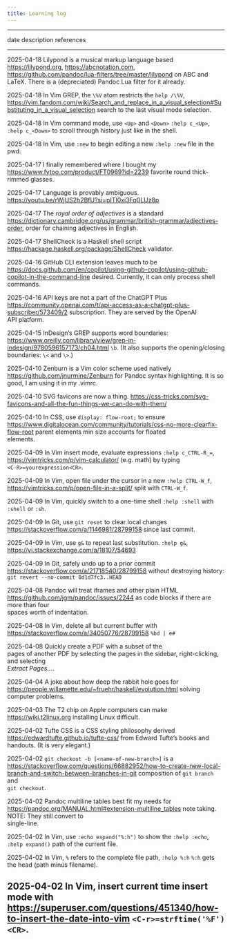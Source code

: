 ```yaml
---
title: Learning log
---
```


  ------------------------------------------------------------------------------------------------------------------------------------------------------------------------------
  date         description                                    references
  ------------ ---------------------------------------------- ------------------------------------------------------------------------------------------------------------------
  2025-04-18   Lilypond is a musical markup language based    <https://lilypond.org>, <https://abcnotation.com>, <https://github.com/pandoc/lua-filters/tree/master/lilypond>
               on ABC and LaTeX. There is a (depreciated) 
               Pandoc Lua filter for it already.

  2025-04-18   In Vim GREP, the `\%V` atom restricts the      `help /\%V`, <https://vim.fandom.com/wiki/Search_and_replace_in_a_visual_selection#Substituting_in_a_visual_selection>
               search to the last visual mode selection.

  2025-04-18   In Vim command mode, use `<Up>` and `<Down>`   `:help c_<Up>`, `:help c_<Down>`
               to scroll through history just like in the 
               shell.

  2025-04-18   In Vim, use `:new` to begin editing a new      `:help :new` 
               file in the pwd.

  2025-04-17   I finally remembered where I bought my         <https://www.fytoo.com/product/FT0969?id=2239>
               favorite round thick-rimmed glasses.

  2025-04-17   Language is provably ambiguous.                <https://youtu.be/rWjUS2h2BfU?si=pITI0xi3Fq0LUz8p>

  2025-04-17   The *royal order of adjectives* is a standard  <https://dictionary.cambridge.org/us/grammar/british-grammar/adjectives-order>,
               order for chaining adjectives in English.

  2025-04-17   ShellCheck is a Haskell shell script           <https://hackage.haskell.org/package/ShellCheck>
               validator.                                     

  2025-04-16   GitHub CLI extension leaves much to be         <https://docs.github.com/en/copilot/using-github-copilot/using-github-copilot-in-the-command-line>
               desired. Currently, it can only process shell  
               commands.                                      

  2025-04-16   API keys are not a part of the ChatGPT Plus    <https://community.openai.com/t/api-access-as-a-chatgpt-plus-subscriber/573409/2>
               subscription. They are served by the OpenAI    
               API platform.                                  

  2025-04-15   InDesign’s GREP supports word boundaries:      <https://www.oreilly.com/library/view/grep-in-indesign/9780596157173/ch04.html>
               `\b`. (It also supports the opening/closing    
               boundaries: `\<` and `\>`.)                    

  2025-04-10   Zenburn is a Vim color scheme used natively    <https://github.com/jnurmine/Zenburn>
               for Pandoc syntax highlighting. It is so good, 
               I am using it in my .vimrc.                    

  2025-04-10   SVG favicons are now a thing.                  <https://css-tricks.com/svg-favicons-and-all-the-fun-things-we-can-do-with-them/>

  2025-04-10   In CSS, use `display: flow-root;` to ensure    <https://www.digitalocean.com/community/tutorials/css-no-more-clearfix-flow-root>
               parent elements min size accounts for floated  
               elements.                                      

  2025-04-09   In Vim insert mode, evaluate expressions       `:help c_CTRL-R_=`, <https://vimtricks.com/p/vim-calculator/>
               (e.g. math) by typing                          
               `<C-R>=yourexpression<CR>`.                    

  2025-04-09   In Vim, open file under the cursor in a new    `:help CTRL-W_f`, <https://vimtricks.com/p/open-file-in-a-split/>
               split with `CTRL-W_f`.                         

  2025-04-09   In Vim, quickly switch to a one-time shell     `:help :shell`
               with `:shell` or `:sh`.                        

  2025-04-09   In Git, use `git reset` to clear local changes <https://stackoverflow.com/a/1146981/28799158>
               since last commit.                             

  2025-04-09   In Vim, use `g&` to repeat last substitution.  `:help g&`, <https://vi.stackexchange.com/a/18107/54693>

  2025-04-09   In Git, safely undo up to a prior commit       <https://stackoverflow.com/a/21718540/28799158>
               without destroying history:                    
               `git revert --no-commit 0d1d7fc3..HEAD`        

  2025-04-08   Pandoc will treat iframes and other plain HTML <https://github.com/jgm/pandoc/issues/2244>
               as code blocks if there are more than four     
               spaces worth of indentation.                   

  2025-04-08   In Vim, delete all but current buffer with     <https://stackoverflow.com/a/34050776/28799158>
               `%bd | e#`                                     

  2025-04-08   Quickly create a PDF with a subset of the      
               pages of another PDF by selecting the pages in 
               the sidebar, right-clicking, and selecting     
               *Extract Pages…*.                              

  2025-04-04   A joke about how deep the rabbit hole goes for <https://people.willamette.edu/~fruehr/haskell/evolution.html>
               solving computer problems.                     

  2025-04-03   The T2 chip on Apple computers can make        <https://wiki.t2linux.org>
               installing Linux difficult.                    

  2025-04-02   Tufte CSS is a CSS styling philosophy derived  <https://edwardtufte.github.io/tufte-css/>
               from Edward Tufte’s books and handouts. (It is 
               very elegant.)                                 

  2025-04-02   `git checkout -b [<name-of-new-branch>]` is a  <https://stackoverflow.com/questions/66882952/how-to-create-new-local-branch-and-switch-between-branches-in-git>
               composition of `git branch` and                
               `git checkout`.                                

  2025-04-02   Pandoc multiline tables best fit my needs for  <https://pandoc.org/MANUAL.html#extension-multiline_tables>
               note taking. NOTE: They still convert to       
               single-line.                                   

  2025-04-02   In Vim, use `:echo expand("%:h")` to show the  `:help :echo`, `:help expand()`
               path of the current file.                      

  2025-04-02   In Vim, `%` refers to the complete file path,  `:help %:h`
               `%:h` gets the head (path minus filename).     

  2025-04-02   In Vim, insert current time insert mode with   <https://superuser.com/questions/451340/how-to-insert-the-date-into-vim>
               `<C-r>=strftime('%F')<CR>`.                    
  ------------------------------------------------------------------------------------------------------------------------------------------------------------------------------
